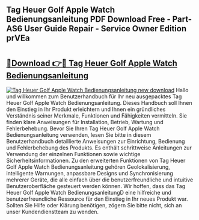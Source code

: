 ## Tag Heuer Golf Apple Watch Bedienungsanleitung PDF Download Free - Part-AS6 User Guide Repair - Service Owner Edition prVEa

# <h2><a href="http://df2o6xd.blite.top/?on=Tag+Heuer+Golf+Apple+Watch+Bedienungsanleitung">🔗Download 👉🔴 Tag Heuer Golf Apple Watch Bedienungsanleitung</a></h2>

[![Tag Heuer Golf Apple Watch Bedienungsanleitung new download](https://i.imgur.com/lujVjoI.png)](http://df2o6xd.blite.top/?on=Tag+Heuer+Golf+Apple+Watch+Bedienungsanleitung)
Hallo und willkommen zum Benutzerhandbuch für Ihr neu ausgepacktes Tag Heuer Golf Apple Watch Bedienungsanleitung. Dieses Handbuch soll Ihnen den Einstieg in Ihr Produkt erleichtern und Ihnen ein gründliches Verständnis seiner Merkmale, Funktionen und Fähigkeiten vermitteln. Sie finden klare Anweisungen für Installation, Betrieb, Wartung und Fehlerbehebung. Bevor Sie Ihren Tag Heuer Golf Apple Watch Bedienungsanleitung verwenden, lesen Sie bitte in diesem Benutzerhandbuch detaillierte Anweisungen zur Einrichtung, Bedienung und Fehlerbehebung des Produkts. Es enthält schrittweise Anleitungen zur Verwendung der einzelnen Funktionen sowie wichtige Sicherheitsinformationen. Zu den erweiterten Funktionen von Tag Heuer Golf Apple Watch Bedienungsanleitung gehören Geolokalisierung, intelligente Warnungen, anpassbare Designs und Synchronisierung mehrerer Geräte, die alle einfach über die benutzerfreundliche und intuitive Benutzeroberfläche gesteuert werden können. Wir hoffen, dass das Tag Heuer Golf Apple Watch BedienungsanleitungD eine hilfreiche und benutzerfreundliche Ressource für den Einstieg in Ihr neues Produkt war. Sollten Sie Hilfe oder Klärung benötigen, zögern Sie bitte nicht, sich an unser Kundendienstteam zu wenden.
